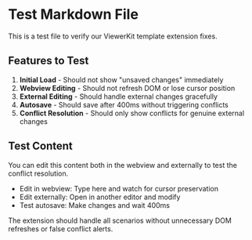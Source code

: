 # Test Markdown File

This is a test file to verify our ViewerKit template extension fixes.

## Features to Test

1. **Initial Load** - Should not show "unsaved changes" immediately
2. **Webview Editing** - Should not refresh DOM or lose cursor position
3. **External Editing** - Should handle external changes gracefully
4. **Autosave** - Should save after 400ms without triggering conflicts
5. **Conflict Resolution** - Should only show conflicts for genuine external changes

## Test Content

You can edit this content both in the webview and externally to test the conflict resolution.

- Edit in webview: Type here and watch for cursor preservation
- Edit externally: Open in another editor and modify
- Test autosave: Make changes and wait 400ms

The extension should handle all scenarios without unnecessary DOM refreshes or false conflict alerts.
